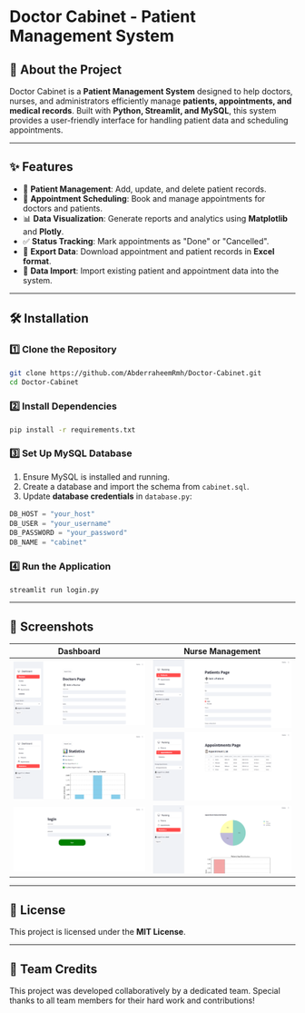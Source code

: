 # Doctor Cabinet - Patient Management System

## 🏥 About the Project
Doctor Cabinet is a **Patient Management System** designed to help doctors, nurses, and administrators efficiently manage **patients, appointments, and medical records**. Built with **Python, Streamlit, and MySQL**, this system provides a user-friendly interface for handling patient data and scheduling appointments.

---

## ✨ Features
- 👤 **Patient Management**: Add, update, and delete patient records.
- 📅 **Appointment Scheduling**: Book and manage appointments for doctors and patients.
- 📊 **Data Visualization**: Generate reports and analytics using **Matplotlib** and **Plotly**.
- ✅ **Status Tracking**: Mark appointments as "Done" or "Cancelled".
- 📂 **Export Data**: Download appointment and patient records in **Excel format**.
- 🔄 **Data Import**: Import existing patient and appointment data into the system.

---

## 🛠️ Installation

### **1️⃣ Clone the Repository**
```sh
git clone https://github.com/AbderraheemRmh/Doctor-Cabinet.git
cd Doctor-Cabinet
```

### **2️⃣ Install Dependencies**
```sh
pip install -r requirements.txt
```

### **3️⃣ Set Up MySQL Database**
1. Ensure MySQL is installed and running.
2. Create a database and import the schema from `cabinet.sql`.
3. Update **database credentials** in `database.py`:
```python
DB_HOST = "your_host"
DB_USER = "your_username"
DB_PASSWORD = "your_password"
DB_NAME = "cabinet"
```

### **4️⃣ Run the Application**
```sh
streamlit run login.py
```

---

## 📸 Screenshots
| Dashboard | Nurse Management |
|-----------|----------------------|
| ![Dashboard](screenshots/dashboard.PNG) | ![Nurse](screenshots/nurses.PNG) |
| ![Dashboard](screenshots/dashboard1.PNG) | ![Nurse](screenshots/nurses1.PNG) |
| ![Dashboard](screenshots/dashboard2.PNG) | ![Nurse](screenshots/nurses2.PNG) |

---

## 📜 License
This project is licensed under the **MIT License**.

---

## 🎉 Team Credits
This project was developed collaboratively by a dedicated team. Special thanks to all team members for their hard work and contributions!

